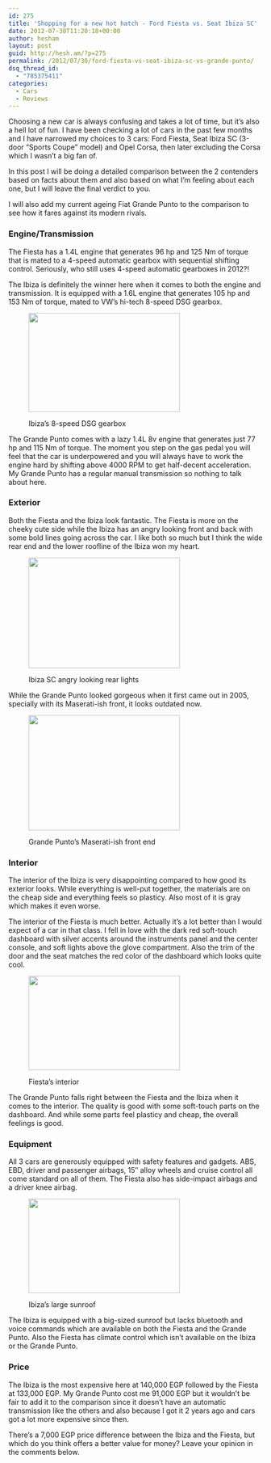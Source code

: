 ```yaml
---
id: 275
title: 'Shopping for a new hot hatch - Ford Fiesta vs. Seat Ibiza SC'
date: 2012-07-30T11:20:18+00:00
author: hesham
layout: post
guid: http://hesh.am/?p=275
permalink: /2012/07/30/ford-fiesta-vs-seat-ibiza-sc-vs-grande-punto/
dsq_thread_id:
  - "785375411"
categories:
  - Cars
  - Reviews
---
```

Choosing a new car is always confusing and takes a lot of time, but it&#8217;s also a hell lot of fun. I have been checking a lot of cars in the past few months and I have narrowed my choices to 3 cars: Ford Fiesta, Seat Ibiza SC (3-door &#8220;Sports Coupe&#8221; model) and Opel Corsa, then later excluding the Corsa which I wasn&#8217;t a big fan of.

In this post I will be doing a detailed comparison between the 2 contenders based on facts about them and also based on what I&#8217;m feeling about each one, but I will leave the final verdict to you.

I will also add my current ageing Fiat Grande Punto to the comparison to see how it fares against its modern rivals.

### **Engine/Transmission**

The Fiesta has a 1.4L engine that generates 96 hp and 125 Nm of torque that is mated to a 4-speed automatic gearbox with sequential shifting control. Seriously, who still uses 4-speed automatic gearboxes in 2012?!

The Ibiza is definitely the winner here when it comes to both the engine and transmission. It is equipped with a 1.6L engine that generates 105 hp and 153 Nm of torque, mated to VW&#8217;s hi-tech 8-speed DSG gearbox.<figure id="attachment_282" style="max-width: 300px" class="wp-caption aligncenter">

[<img class="size-medium wp-image-282" title="DSG-shot-from-R32_m_m" src="http://hesh.am/wp-content/uploads/2012/07/DSG-shot-from-R32_m_m-300x196.jpeg" alt="" width="300" height="196" />](http://hesh.am/wp-content/uploads/2012/07/DSG-shot-from-R32_m_m.jpeg)<figcaption class="wp-caption-text">Ibiza&#8217;s 8-speed DSG gearbox</figcaption></figure> 

The Grande Punto comes with a lazy 1.4L 8v engine that generates just 77 hp and 115 Nm of torque. The moment you step on the gas pedal you will feel that the car is underpowered and you will always have to work the engine hard by shifting above 4000 RPM to get half-decent acceleration. My Grande Punto has a regular manual transmission so nothing to talk about here.

### **Exterior**

Both the Fiesta and the Ibiza look fantastic. The Fiesta is more on the cheeky cute side while the Ibiza has an angry looking front and back with some bold lines going across the car. I like both so much but I think the wide rear end and the lower roofline of the Ibiza won my heart.<figure id="attachment_278" style="max-width: 300px" class="wp-caption aligncenter">

[<img class="size-medium wp-image-278" title="SEAT-Ibiza-SC-1" src="http://hesh.am/wp-content/uploads/2012/07/SEAT-Ibiza-SC-1-300x219.jpeg" alt="" width="300" height="219" />](http://hesh.am/wp-content/uploads/2012/07/SEAT-Ibiza-SC-1.jpeg)<figcaption class="wp-caption-text">Ibiza SC angry looking rear lights</figcaption></figure> 

While the Grande Punto looked gorgeous when it first came out in 2005, specially with its Maserati-ish front, it looks outdated now.<figure id="attachment_279" style="max-width: 300px" class="wp-caption aligncenter">

[<img class="size-medium wp-image-279" title="masepuntort9" src="http://hesh.am/wp-content/uploads/2012/07/masepuntort9-300x228.jpeg" alt="" width="300" height="228" />](http://hesh.am/wp-content/uploads/2012/07/masepuntort9.jpeg)<figcaption class="wp-caption-text">Grande Punto&#8217;s Maserati-ish front end</figcaption></figure> 

### **Interior**

The interior of the Ibiza is very disappointing compared to how good its exterior looks. While everything is well-put together, the materials are on the cheap side and everything feels so plasticy. Also most of it is gray which makes it even worse.

The interior of the Fiesta is much better. Actually it&#8217;s a lot better than I would expect of a car in that class. I fell in love with the dark red soft-touch dashboard with silver accents around the instruments panel and the center console, and soft lights above the glove compartment. Also the trim of the door and the seat matches the red color of the dashboard which looks quite cool.<figure id="attachment_280" style="max-width: 300px" class="wp-caption aligncenter">

[<img class="size-medium wp-image-280" title="28894282" src="http://hesh.am/wp-content/uploads/2012/07/28894282-300x187.jpeg" alt="" width="300" height="187" />](http://hesh.am/wp-content/uploads/2012/07/28894282.jpeg)<figcaption class="wp-caption-text">Fiesta&#8217;s interior</figcaption></figure> 

The Grande Punto falls right between the Fiesta and the Ibiza when it comes to the interior. The quality is good with some soft-touch parts on the dashboard. And while some parts feel plasticy and cheap, the overall feelings is good.

### **Equipment**

All 3 cars are generously equipped with safety features and gadgets. ABS, EBD, driver and passenger airbags, 15&#8243; alloy wheels and cruise control all come standard on all of them. The Fiesta also has side-impact airbags and a driver knee airbag.<figure id="attachment_281" style="max-width: 300px" class="wp-caption aligncenter">

[<img class="size-medium wp-image-281" title="image_4" src="http://hesh.am/wp-content/uploads/2012/07/image_4-300x187.jpeg" alt="" width="300" height="187" />](http://hesh.am/wp-content/uploads/2012/07/image_4.jpeg)<figcaption class="wp-caption-text">Ibiza&#8217;s large sunroof</figcaption></figure> 

The Ibiza is equipped with a big-sized sunroof but lacks bluetooth and voice commands which are available on both the Fiesta and the Grande Punto. Also the Fiesta has climate control which isn&#8217;t available on the Ibiza or the Grande Punto.

### Price

The Ibiza is the most expensive here at 140,000 EGP followed by the Fiesta at 133,000 EGP. My Grande Punto cost me 91,000 EGP but it wouldn&#8217;t be fair to add it to the comparison since it doesn&#8217;t have an automatic transmission like the others and also because I got it 2 years ago and cars got a lot more expensive since then.

There&#8217;s a 7,000 EGP price difference between the Ibiza and the Fiesta, but which do you think offers a better value for money? Leave your opinion in the comments below.

